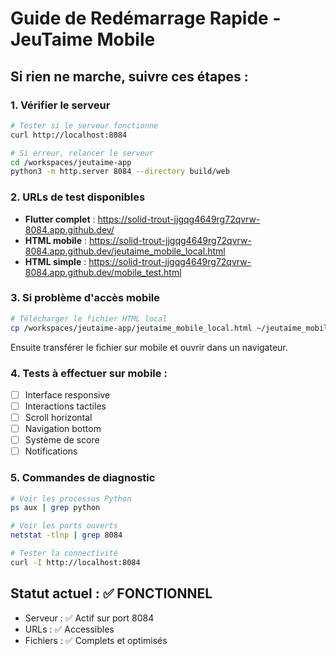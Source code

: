# Guide de Redémarrage Rapide - JeuTaime Mobile

## Si rien ne marche, suivre ces étapes :

### 1. Vérifier le serveur
```bash
# Tester si le serveur fonctionne
curl http://localhost:8084

# Si erreur, relancer le serveur
cd /workspaces/jeutaime-app
python3 -m http.server 8084 --directory build/web
```

### 2. URLs de test disponibles
- **Flutter complet** : https://solid-trout-jjgqg4649rg72qvrw-8084.app.github.dev/
- **HTML mobile** : https://solid-trout-jjgqg4649rg72qvrw-8084.app.github.dev/jeutaime_mobile_local.html
- **HTML simple** : https://solid-trout-jjgqg4649rg72qvrw-8084.app.github.dev/mobile_test.html

### 3. Si problème d'accès mobile
```bash
# Télécharger le fichier HTML local
cp /workspaces/jeutaime-app/jeutaime_mobile_local.html ~/jeutaime_mobile.html
```

Ensuite transférer le fichier sur mobile et ouvrir dans un navigateur.

### 4. Tests à effectuer sur mobile :
- [ ] Interface responsive
- [ ] Interactions tactiles
- [ ] Scroll horizontal
- [ ] Navigation bottom
- [ ] Système de score
- [ ] Notifications

### 5. Commandes de diagnostic
```bash
# Voir les processus Python
ps aux | grep python

# Voir les ports ouverts
netstat -tlnp | grep 8084

# Tester la connectivité
curl -I http://localhost:8084
```

## Statut actuel : ✅ FONCTIONNEL
- Serveur : ✅ Actif sur port 8084
- URLs : ✅ Accessibles 
- Fichiers : ✅ Complets et optimisés